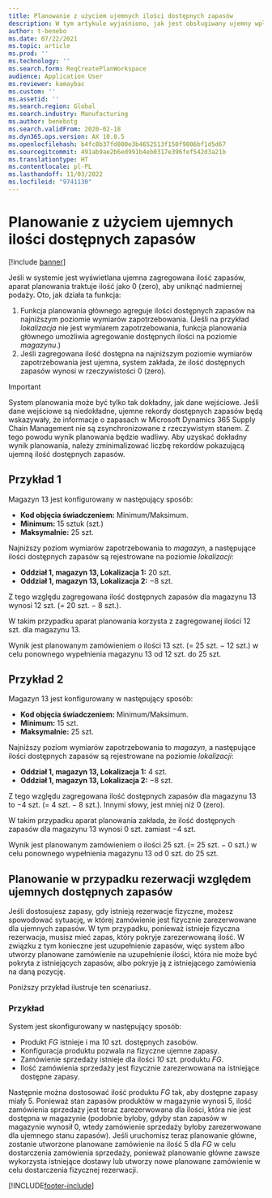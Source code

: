 ```yaml
---
title: Planowanie z użyciem ujemnych ilości dostępnych zapasów
description: W tym artykule wyjaśniono, jak jest obsługiwany ujemny wpływ na stanie.
author: t-benebo
ms.date: 07/22/2021
ms.topic: article
ms.prod: ''
ms.technology: ''
ms.search.form: ReqCreatePlanWorkspace
audience: Application User
ms.reviewer: kamaybac
ms.custom: ''
ms.assetid: ''
ms.search.region: Global
ms.search.industry: Manufacturing
ms.author: benebotg
ms.search.validFrom: 2020-02-18
ms.dyn365.ops.version: AX 10.0.5
ms.openlocfilehash: b4fc8b37fd800e3b4652513f150f9806bf1d5d67
ms.sourcegitcommit: 491ab9ae2b6ed991b4eb0317e396fef542d3a21b
ms.translationtype: HT
ms.contentlocale: pl-PL
ms.lasthandoff: 11/03/2022
ms.locfileid: "9741130"
---
```

# <a name="planning-with-negative-on-hand-quantities"></a>Planowanie z użyciem ujemnych ilości dostępnych zapasów

[!include [banner](../../includes/banner.md)]

Jeśli w systemie jest wyświetlana ujemna zagregowana ilość zapasów, aparat planowania traktuje ilość jako 0 (zero), aby uniknąć nadmiernej podaży. Oto, jak działa ta funkcja:

1. Funkcja planowania głównego agreguje ilości dostępnych zapasów na najniższym poziomie wymiarów zapotrzebowania. (Jeśli na przykład *lokalizacja* nie jest wymiarem zapotrzebowania, funkcja planowania głównego umożliwia agregowanie dostępnych ilości na poziomie *magazynu*.)
1. Jeśli zagregowana ilość dostępna na najniższym poziomie wymiarów zapotrzebowania jest ujemna, system zakłada, że ilość dostępnych zapasów wynosi w rzeczywistości 0 (zero).

> [!IMPORTANT]
> System planowania może być tylko tak dokładny, jak dane wejściowe. Jeśli dane wejściowe są niedokładne, ujemne rekordy dostępnych zapasów będą wskazywały, że informacje o zapasach w Microsoft Dynamics 365 Supply Chain Management nie są zsynchronizowane z rzeczywistym stanem. Z tego powodu wynik planowania będzie wadliwy. Aby uzyskać dokładny wynik planowania, należy zminimalizować liczbę rekordów pokazującą ujemną ilość dostępnych zapasów.

## <a name="example-1"></a>Przykład 1

Magazyn 13 jest konfigurowany w następujący sposób:

- **Kod objęcia świadczeniem:** Minimum/Maksimum.
- **Minimum:** 15 sztuk (szt.)
- **Maksymalnie:** 25 szt.

Najniższy poziom wymiarów zapotrzebowania to *magazyn*, a następujące ilości dostępnych zapasów są rejestrowane na poziomie *lokalizacji*:

- **Oddział 1, magazyn 13, Lokalizacja 1:** 20 szt.
- **Oddział 1, magazyn 13, Lokalizacja 2:** &minus;8 szt.

Z tego względu zagregowana ilość dostępnych zapasów dla magazynu 13 wynosi 12 szt. (= 20 szt. &minus; 8 szt.).

W takim przypadku aparat planowania korzysta z zagregowanej ilości 12 szt. dla magazynu 13.

Wynik jest planowanym zamówieniem o ilości 13 szt. (= 25 szt. &minus; 12 szt.) w celu ponownego wypełnienia magazynu 13 od 12 szt. do 25 szt.

## <a name="example-2"></a>Przykład 2

Magazyn 13 jest konfigurowany w następujący sposób:

- **Kod objęcia świadczeniem:** Minimum/Maksimum.
- **Minimum:** 15 szt.
- **Maksymalnie:** 25 szt.

Najniższy poziom wymiarów zapotrzebowania to *magazyn*, a następujące ilości dostępnych zapasów są rejestrowane na poziomie *lokalizacji*:

- **Oddział 1, magazyn 13, Lokalizacja 1:** 4 szt.
- **Oddział 1, magazyn 13, Lokalizacja 2:** &minus;8 szt.

Z tego względu zagregowana ilość dostępnych zapasów dla magazynu 13 to &minus;4 szt. (= 4 szt. &minus; 8 szt.). Innymi słowy, jest mniej niż 0 (zero).

W takim przypadku aparat planowania zakłada, że ilość dostępnych zapasów dla magazynu 13 wynosi 0 szt. zamiast &minus;4 szt.

Wynik jest planowanym zamówieniem o ilości 25 szt. (= 25 szt. &minus; 0 szt.) w celu ponownego wypełnienia magazynu 13 od 0 szt. do 25 szt.

## <a name="planning-when-there-is-a-reservation-against-negative-on-hand-inventory"></a>Planowanie w przypadku rezerwacji względem ujemnych dostępnych zapasów

Jeśli dostosujesz zapasy, gdy istnieją rezerwacje fizyczne, możesz spowodować sytuację, w której zamówienie jest fizycznie zarezerwowane dla ujemnych zapasów. W tym przypadku, ponieważ istnieje fizyczna rezerwacja, musisz mieć zapas, który pokryje zarezerwowaną ilość. W związku z tym konieczne jest uzupełnienie zapasów, więc system albo utworzy planowane zamówienie na uzupełnienie ilości, która nie może być pokryta z istniejących zapasów, albo pokryje ją z istniejącego zamówienia na daną pozycję.

Poniższy przykład ilustruje ten scenariusz.

### <a name="example"></a>Przykład

System jest skonfigurowany w następujący sposób:

- Produkt *FG* istnieje i ma *10* szt. dostępnych zasobów.
- Konfiguracja produktu pozwala na fizyczne ujemne zapasy.
- Zamówienie sprzedaży istnieje dla ilości *10* szt. produktu *FG*.
- Ilość zamówienia sprzedaży jest fizycznie zarezerwowana na istniejące dostępne zapasy.

Następnie można dostosować ilość produktu *FG* tak, aby dostępne zapasy miały 5. Ponieważ stan zapasów produktów w magazynie wynosi 5, ilość zamówienia sprzedaży jest teraz zarezerwowana dla ilości, która nie jest dostępna w magazynie (podobnie byłoby, gdyby stan zapasów w magazynie wynosił 0, wtedy zamówienie sprzedaży byłoby zarezerwowane dla ujemnego stanu zapasów). Jeśli uruchomisz teraz planowanie główne, zostanie utworzone planowane zamówienie na ilość 5 dla *FG* w celu dostarczenia zamówienia sprzedaży, ponieważ planowanie główne zawsze wykorzysta istniejące dostawy lub utworzy nowe planowane zamówienie w celu dostarczenia fizycznej rezerwacji.

[!INCLUDE[footer-include](../../../includes/footer-banner.md)]
